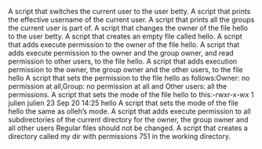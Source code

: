 A script that switches the current user to the user betty.
A script that prints the effective username of the current user.
A script that prints all the groups the current user is part of.
A script that changes the owner of the file hello to the user betty.
A script that creates an empty file called hello.
A script that adds execute permission to the owner of the file hello.
A script that adds execute permission to the owner and the group owner, and read permission to other users, to the file hello.
A script that adds execution permission to the owner, the group owner and the other users, to the file hello
A script that sets the permission to the file hello as follows:Owner: no permission at all,Group: no permission at all and Other users: all the permissions.
A script that sets the mode of the file hello to this:-rwxr-x-wx 1 julien julien 23 Sep 20 14:25 hello
A script that sets the mode of the file hello the same as olleh’s mode.
A script that adds execute permission to all subdirectories of the current directory for the owner, the group owner and all other users Regular files should not be changed.
A script that creates a directory called my dir with permissions 751 in the working directory.
